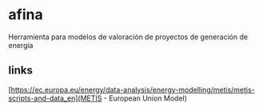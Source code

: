 # afina

Herramienta para modelos de valoración de proyectos de generación de energía


## links

[https://ec.europa.eu/energy/data-analysis/energy-modelling/metis/metis-scripts-and-data_en](METIS - European Union Model)
